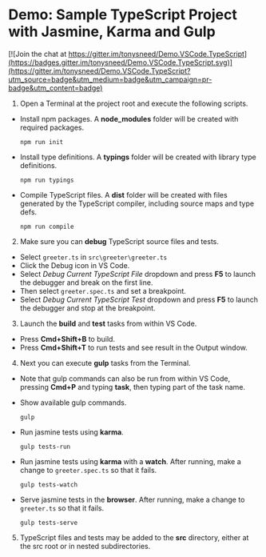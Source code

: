 # Demo: Sample TypeScript Project with Jasmine, Karma and Gulp

[![Join the chat at https://gitter.im/tonysneed/Demo.VSCode.TypeScript](https://badges.gitter.im/tonysneed/Demo.VSCode.TypeScript.svg)](https://gitter.im/tonysneed/Demo.VSCode.TypeScript?utm_source=badge&utm_medium=badge&utm_campaign=pr-badge&utm_content=badge)

1. Open a Terminal at the project root and execute the following scripts.

  - Install npm packages. A **node_modules** folder will be created with 
    required packages.

    ```
    npm run init
    ```
    
  - Install type definitions. A **typings** folder will be created 
    with library type definitions.
    
    ```
    npm run typings
    ```
    
  - Compile TypeScript files. A **dist** folder will be created with files
    generated by the TypeScript compiler, including source maps and type defs.
  
    ```
    npm run compile
    ```

2. Make sure you can **debug** TypeScript source files and tests.

  - Select `greeter.ts` in `src\greeter\greeter.ts`
  - Click the Debug icon in VS Code.
  - Select *Debug Current TypeScript File* dropdown and press **F5** to launch
    the debugger and break on the first line.
  - Then select `greeter.spec.ts` and set a breakpoint.
  - Select *Debug Current TypeScript Test* dropdown and press **F5** to launch
    the debugger and stop at the breakpoint.
    
3. Launch the **build** and **test** tasks from within VS Code.

  - Press **Cmd+Shift+B** to build.
  - Press **Cmd+Shift+T** to run tests and see result in the Output window.

4. Next you can execute **gulp** tasks from the Terminal.

  - Note that gulp commands can also be run from within VS Code, pressing
    **Cmd+P** and typing **task**, then typing part of the task name.

  - Show available gulp commands.
  
    ```
    gulp
    ```

  - Run jasmine tests using **karma**.
  
    ```
    gulp tests-run
    ```

  - Run jasmine tests using **karma** with a **watch**.
    After running, make a change to `greeter.spec.ts` so that it fails.
  
    ```
    gulp tests-watch
    ```

  - Serve jasmine tests in the **browser**.
    After running, make a change to `greeter.ts` so that it fails.
  
    ```
    gulp tests-serve
    ```

5. TypeScript files and tests may be added to the **src** directory, 
   either at the src root or in nested subdirectories.